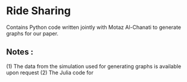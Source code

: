 # Ride Sharing
 Contains Python code written jointly with Motaz Al-Chanati to generate graphs for our paper.
 
 
 ## Notes : 
  (1) The data from the simulation used for generating graphs is available upon request
  (2) The Julia code for 
